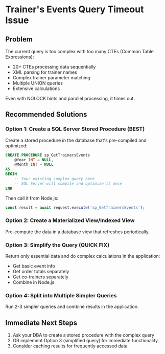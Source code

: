 # Trainer's Events Query Timeout Issue

## Problem
The current query is too complex with too many CTEs (Common Table Expressions):
- 20+ CTEs processing data sequentially
- XML parsing for trainer names
- Complex trainer parameter matching
- Multiple UNION queries
- Extensive calculations

Even with NOLOCK hints and parallel processing, it times out.

## Recommended Solutions

### Option 1: Create a SQL Server Stored Procedure (BEST)
Create a stored procedure in the database that's pre-compiled and optimized:
```sql
CREATE PROCEDURE sp_GetTrainersEvents
    @Year INT = NULL,
    @Month INT = NULL
AS
BEGIN
    -- Your existing complex query here
    -- SQL Server will compile and optimize it once
END
```

Then call it from Node.js:
```typescript
const result = await request.execute('sp_GetTrainersEvents');
```

### Option 2: Create a Materialized View/Indexed View
Pre-compute the data in a database view that refreshes periodically.

### Option 3: Simplify the Query (QUICK FIX)
Return only essential data and do complex calculations in the application:
- Get basic event info
- Get order totals separately
- Get co-trainers separately
- Combine in Node.js

### Option 4: Split into Multiple Simpler Queries
Run 2-3 simpler queries and combine results in the application.

## Immediate Next Steps
1. Ask your DBA to create a stored procedure with the complex query
2. OR implement Option 3 (simplified query) for immediate functionality
3. Consider caching results for frequently accessed data

